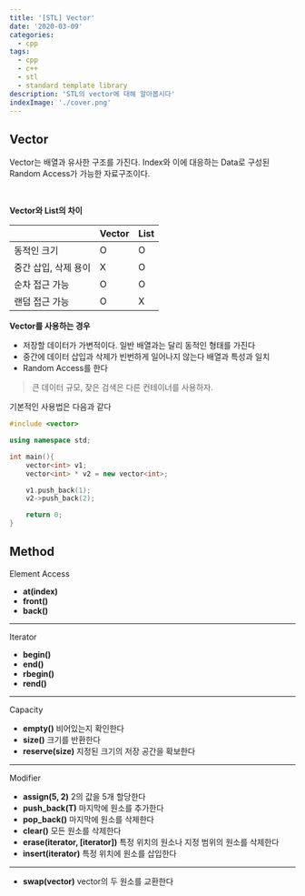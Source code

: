 ```yaml
---
title: '[STL] Vector'
date: '2020-03-09'
categories:
  - cpp
tags:
  - cpp
  - c++
  - stl
  - standard template library
description: 'STL의 vector에 대해 알아봅시다'
indexImage: './cover.png'
---
```


## Vector  

Vector는 배열과 유사한 구조를 가진다.
Index와 이에 대응하는 Data로 구성된 Random Access가 가능한 자료구조이다.  

<br/>  

**Vector와 List의 차이**   

|         | Vector | List |
|:--------|:-------|------|
|동적인 크기|O|O|
|중간 삽입, 삭제 용이|X|O|
|순차 접근 가능|O|O|
|랜덤 접근 가능|O|X|  


**Vector를 사용하는 경우**   
- 저장할 데이터가 가변적이다. 
일반 배열과는 달리 동적인 형태를 가진다
- 중간에 데이터 삽입과 삭제가 빈번하게 일어나지 않는다
배열과 특성과 일치
- Random Access를 한다

> 큰 데이터 규모, 잦은 검색은 다른 컨테이너를 사용하자.



기본적인 사용법은 다음과 같다
``` cpp
#include <vector>

using namespace std;

int main(){
	vector<int> v1;
	vector<int> * v2 = new vector<int>;

	v1.push_back(1);
	v2->push_back(2);

	return 0;
}
```


## Method  
Element Access  
- **at(index)**
- **front()**
- **back()**  

--------------------  

Iterator  
- **begin()**
- **end()**
- **rbegin()**
- **rend()**

--------------------

Capacity
- **empty()**  비어있는지 확인한다
- **size()**   크기를 반환한다
- **reserve(size)** 지정된 크기의 저장 공간을 확보한다

--------------------  

Modifier
- **assign(5, 2)**   2의 값을 5개 할당한다
- **push_back(T)** 마지막에 원소를 추가한다
- **pop_back()** 마지막에 원소를 삭제한다
- **clear()** 모든 원소를 삭제한다
- **erase(iterator, [iterator])**  특정 위치의 원소나 지정 범위의 원소를 삭제한다
- **insert(iterator)** 특정 위치에 원소를 삽입한다

-------------------- 

- **swap(vector)** vector의 두 원소를 교환한다